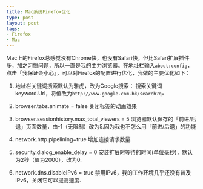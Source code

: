 ```yaml
---
title: Mac系统Firefox优化
type: post
layout: post
tags:
- Firefox
- Mac
---
```


Mac上的Firefox总感觉没有Chrome快，也没有Safari快，但比Safari扩展插件多，加之习惯问题，所以一直是我的主力浏览器。在地址栏输入`about:config`，点击「我保证会小心」，可以对Firefox的配置进行优化，我做的主要优化如下：

1. 地址栏关键词搜索默认为雅虎，改为Google搜索：
搜索关键词keyword.Url，将值改为`http://www.google.com.hk/search?q=`

2. browser.tabs.animate = false
关闭标签的动画效果


3. browser.sessionhistory.max_total_viewers = 5
浏览器默认保存的「前进/后退」页面数量，由-1（无限制）改为5.因为我也不怎么用「前进/后退」的功能

4. network.http.pipelining=true
增加连接请求数量.

5. security.dialog_enable_delay = 0
安装扩展时等待的时间(单位毫秒)，默认为2秒（值为2000），改为0.

6. network.dns.disableIPv6 = true
禁用IPv6，我的工作环境几乎还没有普及IPv6，关闭它可以提高速度.

